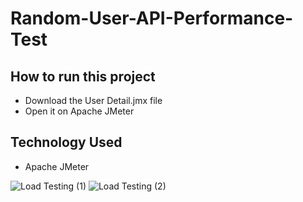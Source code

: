 # Random-User-API-Performance-Test

## How to run this project
- Download the User Detail.jmx file
- Open it on Apache JMeter

## Technology Used
- Apache JMeter

![Load Testing (1)](https://user-images.githubusercontent.com/42913194/215844935-6337a02d-7952-4c31-a703-4e00add74a8c.jpg)
![Load Testing (2)](https://user-images.githubusercontent.com/42913194/215844947-4b9335ad-09ba-4b04-a944-44c480713bd9.jpg)
